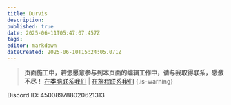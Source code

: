 ```yaml
---
title: Durvis
description: 
published: true
date: 2025-06-11T05:47:07.457Z
tags: 
editor: markdown
dateCreated: 2025-06-10T15:24:05.071Z
---
```



> **页面施工中，若您愿意参与到本页面的编辑工作中，请与我取得联系，感激不尽！** 
> [在类脑联系我们](https://discord.com/channels/1134557553011998840/1382021271033872456) | [在旅程联系我们](https://discord.com/channels/1291925535324110879/1382023946047721536)
{.is-warning}


Discord ID: 450089788020621313